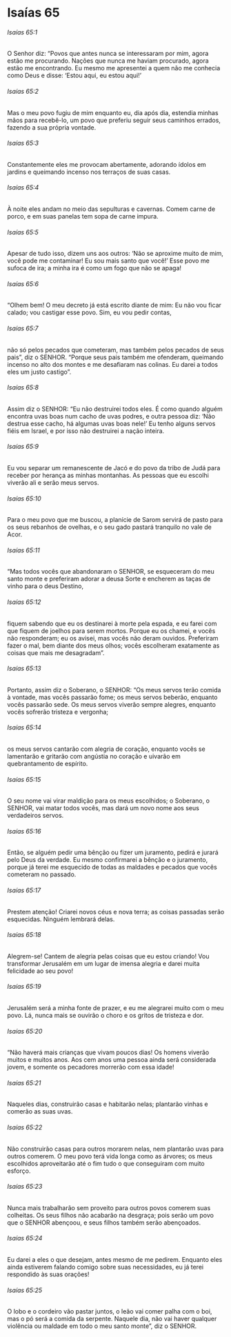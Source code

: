# Isaías 65

###### Isaías 65:1

O Senhor diz: “Povos que antes nunca se interessaram por mim, agora estão me procurando. Nações que nunca me haviam procurado, agora estão me encontrando. Eu mesmo me apresentei a quem não me conhecia como Deus e disse: ‘Estou aqui, eu estou aqui!’

###### Isaías 65:2

Mas o meu povo fugiu de mim enquanto eu, dia após dia, estendia minhas mãos para recebê-lo, um povo que preferiu seguir seus caminhos errados, fazendo a sua própria vontade.

###### Isaías 65:3

Constantemente eles me provocam abertamente, adorando ídolos em jardins e queimando incenso nos terraços de suas casas.

###### Isaías 65:4

À noite eles andam no meio das sepulturas e cavernas. Comem carne de porco, e em suas panelas tem sopa de carne impura.

###### Isaías 65:5

Apesar de tudo isso, dizem uns aos outros: ‘Não se aproxime muito de mim, você pode me contaminar! Eu sou mais santo que você!’ Esse povo me sufoca de ira; a minha ira é como um fogo que não se apaga!

###### Isaías 65:6

“Olhem bem! O meu decreto já está escrito diante de mim: Eu não vou ficar calado; vou castigar esse povo. Sim, eu vou pedir contas,

###### Isaías 65:7

não só pelos pecados que cometeram, mas também pelos pecados de seus pais”, diz o SENHOR. “Porque seus pais também me ofenderam, queimando incenso no alto dos montes e me desafiaram nas colinas. Eu darei a todos eles um justo castigo”.

###### Isaías 65:8

Assim diz o SENHOR: “Eu não destruirei todos eles. É como quando alguém encontra uvas boas num cacho de uvas podres, e outra pessoa diz: ‘Não destrua esse cacho, há algumas uvas boas nele!’ Eu tenho alguns servos fiéis em Israel, e por isso não destruirei a nação inteira.

###### Isaías 65:9

Eu vou separar um remanescente de Jacó e do povo da tribo de Judá para receber por herança as minhas montanhas. As pessoas que eu escolhi viverão ali e serão meus servos.

###### Isaías 65:10

Para o meu povo que me buscou, a planície de Sarom servirá de pasto para os seus rebanhos de ovelhas, e o seu gado pastará tranquilo no vale de Acor.

###### Isaías 65:11

“Mas todos vocês que abandonaram o SENHOR, se esqueceram do meu santo monte e preferiram adorar a deusa Sorte e encherem as taças de vinho para o deus Destino,

###### Isaías 65:12

fiquem sabendo que eu os destinarei à morte pela espada, e eu farei com que fiquem de joelhos para serem mortos. Porque eu os chamei, e vocês não responderam; eu os avisei, mas vocês não deram ouvidos. Preferiram fazer o mal, bem diante dos meus olhos; vocês escolheram exatamente as coisas que mais me desagradam”.

###### Isaías 65:13

Portanto, assim diz o Soberano, o SENHOR: “Os meus servos terão comida à vontade, mas vocês passarão fome; os meus servos beberão, enquanto vocês passarão sede. Os meus servos viverão sempre alegres, enquanto vocês sofrerão tristeza e vergonha;

###### Isaías 65:14

os meus servos cantarão com alegria de coração, enquanto vocês se lamentarão e gritarão com angústia no coração e uivarão em quebrantamento de espírito.

###### Isaías 65:15

O seu nome vai virar maldição para os meus escolhidos; o Soberano, o SENHOR, vai matar todos vocês, mas dará um novo nome aos seus verdadeiros servos.

###### Isaías 65:16

Então, se alguém pedir uma bênção ou fizer um juramento, pedirá e jurará pelo Deus da verdade. Eu mesmo confirmarei a bênção e o juramento, porque já terei me esquecido de todas as maldades e pecados que vocês cometeram no passado.

###### Isaías 65:17

Prestem atenção! Criarei novos céus e nova terra; as coisas passadas serão esquecidas. Ninguém lembrará delas.

###### Isaías 65:18

Alegrem-se! Cantem de alegria pelas coisas que eu estou criando! Vou transformar Jerusalém em um lugar de imensa alegria e darei muita felicidade ao seu povo!

###### Isaías 65:19

Jerusalém será a minha fonte de prazer, e eu me alegrarei muito com o meu povo. Lá, nunca mais se ouvirão o choro e os gritos de tristeza e dor.

###### Isaías 65:20

“Não haverá mais crianças que vivam poucos dias! Os homens viverão muitos e muitos anos. Aos cem anos uma pessoa ainda será considerada jovem, e somente os pecadores morrerão com essa idade!

###### Isaías 65:21

Naqueles dias, construirão casas e habitarão nelas; plantarão vinhas e comerão as suas uvas.

###### Isaías 65:22

Não construirão casas para outros morarem nelas, nem plantarão uvas para outros comerem. O meu povo terá vida longa como as árvores; os meus escolhidos aproveitarão até o fim tudo o que conseguiram com muito esforço.

###### Isaías 65:23

Nunca mais trabalharão sem proveito para outros povos comerem suas colheitas. Os seus filhos não acabarão na desgraça; pois serão um povo que o SENHOR abençoou, e seus filhos também serão abençoados.

###### Isaías 65:24

Eu darei a eles o que desejam, antes mesmo de me pedirem. Enquanto eles ainda estiverem falando comigo sobre suas necessidades, eu já terei respondido às suas orações!

###### Isaías 65:25

O lobo e o cordeiro vão pastar juntos, o leão vai comer palha com o boi, mas o pó será a comida da serpente. Naquele dia, não vai haver qualquer violência ou maldade em todo o meu santo monte”, diz o SENHOR.

